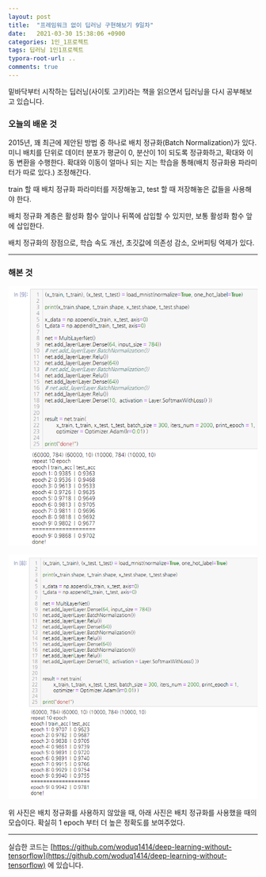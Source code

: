 ```yaml
---
layout: post
title:  "프레임워크 없이 딥러닝 구현해보기 9일차"
date:   2021-03-30 15:38:06 +0900
categories: 1인_1프로젝트
tags: 딥러닝 1인1프로젝트
typora-root-url: ..
comments: true
---
```


밑바닥부터 시작하는 딥러닝(사이토 고키)라는 책을 읽으면서 딥러닝을 다시 공부해보고 있습니다. 



### 오늘의 배운 것

2015년, 꽤 최근에 제안된 방법 중 하나로 배치 정규화(Batch Normalization)가 있다.  미니 배치를 단위로 데이터 분포가 평균이 0, 분산이 1이 되도록 정규화하고, 확대와 이동 변환을 수행한다. 확대와 이동이 얼마나 되는 지는 학습을 통해(배치 정규화용 파라미터가 따로 있다.) 조정해간다. 

train 할 때 배치 정규화 파라미터를 저장해놓고, test 할 때 저장해놓은 값들을 사용해야 한다.

배치 정규화 계층은 활성화 함수 앞이나 뒤쪽에 삽입할 수 있지만, 보통 활성화 함수 앞에 삽입한다.

배치 정규화의 장점으로, 학습 속도 개선, 초깃값에 의존성 감소, 오버피팅 억제가 있다.



------

### 해본 것

![1](/assets/images/post/20210330/2.png)

![1](/assets/images/post/20210330/1.png)

위 사진은 배치 정규화를 사용하지 않았을 때, 아래 사진은 배치 정규화를 사용했을 때의 모습이다. 확실히 1 epoch 부터 더 높은 정확도를 보여주었다.



------

실습한 코드는 [https://github.com/woduq1414/deep-learning-without-tensorflow](https://github.com/woduq1414/deep-learning-without-tensorflow) 에 있습니다.

